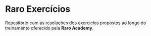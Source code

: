 # Raro Exercícios

Repositório com as resoluções dos exercícios propostos ao longo do treinamento
oferecido pela **Raro Academy**.
